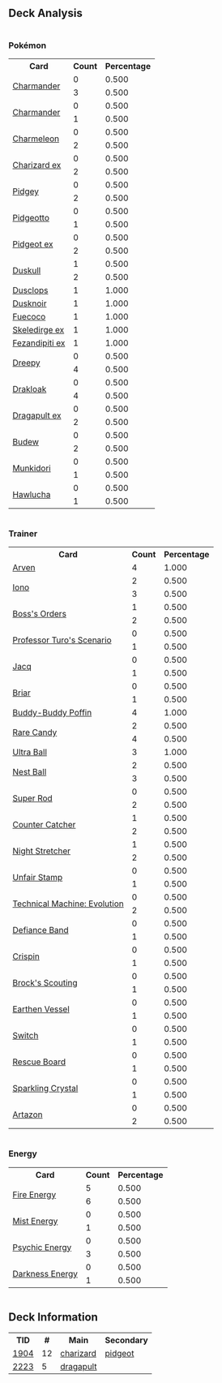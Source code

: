 
## Deck Analysis

<div style="display: flex; flex-wrap: wrap;">
<div style="flex: 1; margin-right: 10px;">
<h3>Pokémon</h3><table><tr><th>Card</th><th>Count</th><th>Percentage</th></tr><tr><td rowspan='2'><a href='https://limitlesstcg.com/cards/MEW/4'>Charmander</a></td><td>0</td><td>0.500</td></tr><tr><td>3</td><td>0.500</td></tr><tr><td rowspan='2'><a href='https://limitlesstcg.com/cards/OBF/26'>Charmander</a></td><td>0</td><td>0.500</td></tr><tr><td>1</td><td>0.500</td></tr><tr><td rowspan='2'><a href='https://limitlesstcg.com/cards/PAF/8'>Charmeleon</a></td><td>0</td><td>0.500</td></tr><tr><td>2</td><td>0.500</td></tr><tr><td rowspan='2'><a href='https://limitlesstcg.com/cards/OBF/125'>Charizard ex</a></td><td>0</td><td>0.500</td></tr><tr><td>2</td><td>0.500</td></tr><tr><td rowspan='2'><a href='https://limitlesstcg.com/cards/OBF/162'>Pidgey</a></td><td>0</td><td>0.500</td></tr><tr><td>2</td><td>0.500</td></tr><tr><td rowspan='2'><a href='https://limitlesstcg.com/cards/MEW/17'>Pidgeotto</a></td><td>0</td><td>0.500</td></tr><tr><td>1</td><td>0.500</td></tr><tr><td rowspan='2'><a href='https://limitlesstcg.com/cards/OBF/164'>Pidgeot ex</a></td><td>0</td><td>0.500</td></tr><tr><td>2</td><td>0.500</td></tr><tr><td rowspan='2'><a href='https://limitlesstcg.com/cards/PRE/35'>Duskull</a></td><td>1</td><td>0.500</td></tr><tr><td>2</td><td>0.500</td></tr><tr><td rowspan='1'><a href='https://limitlesstcg.com/cards/PRE/36'>Dusclops</a></td><td>1</td><td>1.000</td></tr><tr><td rowspan='1'><a href='https://limitlesstcg.com/cards/PRE/37'>Dusknoir</a></td><td>1</td><td>1.000</td></tr><tr><td rowspan='1'><a href='https://limitlesstcg.com/cards/PAL/34'>Fuecoco</a></td><td>1</td><td>1.000</td></tr><tr><td rowspan='1'><a href='https://limitlesstcg.com/cards/PAR/137'>Skeledirge ex</a></td><td>1</td><td>1.000</td></tr><tr><td rowspan='1'><a href='https://limitlesstcg.com/cards/SFA/38'>Fezandipiti ex</a></td><td>1</td><td>1.000</td></tr><tr><td rowspan='2'><a href='https://limitlesstcg.com/cards/TWM/128'>Dreepy</a></td><td>0</td><td>0.500</td></tr><tr><td>4</td><td>0.500</td></tr><tr><td rowspan='2'><a href='https://limitlesstcg.com/cards/TWM/129'>Drakloak</a></td><td>0</td><td>0.500</td></tr><tr><td>4</td><td>0.500</td></tr><tr><td rowspan='2'><a href='https://limitlesstcg.com/cards/TWM/130'>Dragapult ex</a></td><td>0</td><td>0.500</td></tr><tr><td>2</td><td>0.500</td></tr><tr><td rowspan='2'><a href='https://limitlesstcg.com/cards/PRE/4'>Budew</a></td><td>0</td><td>0.500</td></tr><tr><td>2</td><td>0.500</td></tr><tr><td rowspan='2'><a href='https://limitlesstcg.com/cards/TWM/95'>Munkidori</a></td><td>0</td><td>0.500</td></tr><tr><td>1</td><td>0.500</td></tr><tr><td rowspan='2'><a href='https://limitlesstcg.com/cards/SVI/118'>Hawlucha</a></td><td>0</td><td>0.500</td></tr><tr><td>1</td><td>0.500</td></tr></table>
</div><div style='flex: 1; margin-right: 10px;'><h3>Trainer</h3><table><tr><th>Card</th><th>Count</th><th>Percentage</th></tr><tr><td rowspan='1'><a href='https://limitlesstcg.com/cards/OBF/186'>Arven</a></td><td>4</td><td>1.000</td></tr><tr><td rowspan='2'><a href='https://limitlesstcg.com/cards/PAL/185'>Iono</a></td><td>2</td><td>0.500</td></tr><tr><td>3</td><td>0.500</td></tr><tr><td rowspan='2'><a href='https://limitlesstcg.com/cards/PAL/172'>Boss's Orders</a></td><td>1</td><td>0.500</td></tr><tr><td>2</td><td>0.500</td></tr><tr><td rowspan='2'><a href='https://limitlesstcg.com/cards/PAR/171'>Professor Turo's Scenario</a></td><td>0</td><td>0.500</td></tr><tr><td>1</td><td>0.500</td></tr><tr><td rowspan='2'><a href='https://limitlesstcg.com/cards/SVI/175'>Jacq</a></td><td>0</td><td>0.500</td></tr><tr><td>1</td><td>0.500</td></tr><tr><td rowspan='2'><a href='https://limitlesstcg.com/cards/SCR/132'>Briar</a></td><td>0</td><td>0.500</td></tr><tr><td>1</td><td>0.500</td></tr><tr><td rowspan='1'><a href='https://limitlesstcg.com/cards/TEF/144'>Buddy-Buddy Poffin</a></td><td>4</td><td>1.000</td></tr><tr><td rowspan='2'><a href='https://limitlesstcg.com/cards/SVI/191'>Rare Candy</a></td><td>2</td><td>0.500</td></tr><tr><td>4</td><td>0.500</td></tr><tr><td rowspan='1'><a href='https://limitlesstcg.com/cards/SVI/196'>Ultra Ball</a></td><td>3</td><td>1.000</td></tr><tr><td rowspan='2'><a href='https://limitlesstcg.com/cards/SVI/181'>Nest Ball</a></td><td>2</td><td>0.500</td></tr><tr><td>3</td><td>0.500</td></tr><tr><td rowspan='2'><a href='https://limitlesstcg.com/cards/PAL/188'>Super Rod</a></td><td>0</td><td>0.500</td></tr><tr><td>2</td><td>0.500</td></tr><tr><td rowspan='2'><a href='https://limitlesstcg.com/cards/PAR/160'>Counter Catcher</a></td><td>1</td><td>0.500</td></tr><tr><td>2</td><td>0.500</td></tr><tr><td rowspan='2'><a href='https://limitlesstcg.com/cards/SFA/61'>Night Stretcher</a></td><td>1</td><td>0.500</td></tr><tr><td>2</td><td>0.500</td></tr><tr><td rowspan='2'><a href='https://limitlesstcg.com/cards/TWM/165'>Unfair Stamp</a></td><td>0</td><td>0.500</td></tr><tr><td>1</td><td>0.500</td></tr><tr><td rowspan='2'><a href='https://limitlesstcg.com/cards/PAR/178'>Technical Machine: Evolution</a></td><td>0</td><td>0.500</td></tr><tr><td>2</td><td>0.500</td></tr><tr><td rowspan='2'><a href='https://limitlesstcg.com/cards/SVI/169'>Defiance Band</a></td><td>0</td><td>0.500</td></tr><tr><td>1</td><td>0.500</td></tr><tr><td rowspan='2'><a href='https://limitlesstcg.com/cards/SCR/133'>Crispin</a></td><td>0</td><td>0.500</td></tr><tr><td>1</td><td>0.500</td></tr><tr><td rowspan='2'><a href='https://limitlesstcg.com/cards/jp/SV9/96?translate=en'>Brock's Scouting</a></td><td>0</td><td>0.500</td></tr><tr><td>1</td><td>0.500</td></tr><tr><td rowspan='2'><a href='https://limitlesstcg.com/cards/PAR/163'>Earthen Vessel</a></td><td>0</td><td>0.500</td></tr><tr><td>1</td><td>0.500</td></tr><tr><td rowspan='2'><a href='https://limitlesstcg.com/cards/SVI/194'>Switch</a></td><td>0</td><td>0.500</td></tr><tr><td>1</td><td>0.500</td></tr><tr><td rowspan='2'><a href='https://limitlesstcg.com/cards/TEF/159'>Rescue Board</a></td><td>0</td><td>0.500</td></tr><tr><td>1</td><td>0.500</td></tr><tr><td rowspan='2'><a href='https://limitlesstcg.com/cards/SCR/142'>Sparkling Crystal</a></td><td>0</td><td>0.500</td></tr><tr><td>1</td><td>0.500</td></tr><tr><td rowspan='2'><a href='https://limitlesstcg.com/cards/PAL/171'>Artazon</a></td><td>0</td><td>0.500</td></tr><tr><td>2</td><td>0.500</td></tr></table>
</div><div style='flex: 1; margin-right: 10px;'><h3>Energy</h3><table><tr><th>Card</th><th>Count</th><th>Percentage</th></tr><tr><td rowspan='2'><a href='https://limitlesstcg.com/cards/SVE/10'>Fire Energy</a></td><td>5</td><td>0.500</td></tr><tr><td>6</td><td>0.500</td></tr><tr><td rowspan='2'><a href='https://limitlesstcg.com/cards/TEF/161'>Mist Energy</a></td><td>0</td><td>0.500</td></tr><tr><td>1</td><td>0.500</td></tr><tr><td rowspan='2'><a href='https://limitlesstcg.com/cards/SVE/13'>Psychic Energy</a></td><td>0</td><td>0.500</td></tr><tr><td>3</td><td>0.500</td></tr><tr><td rowspan='2'><a href='https://limitlesstcg.com/cards/SVE/15'>Darkness Energy</a></td><td>0</td><td>0.500</td></tr><tr><td>1</td><td>0.500</td></tr></table>
</div></div>

## Deck Information

<table>
<tr><th>TID</th><th>#</th><th>Main</th><th>Secondary</th></tr>
<tr><td><a href='https://limitlesstcg.com/tournaments/jp/1904'>1904</a></td><td>12</td><td><a href='https://limitlesstcg.com/decks/list/jp/28304'>charizard</a></td><td><a href='https://limitlesstcg.com/decks/list/jp/28304'>pidgeot</a></td></tr><tr><td><a href='https://limitlesstcg.com/tournaments/jp/2223'>2223</a></td><td>5</td><td><a href='https://limitlesstcg.com/decks/list/jp/33304'>dragapult</a></td><td><a href='https://limitlesstcg.com/decks/list/jp/33304'></a></td></tr></table>